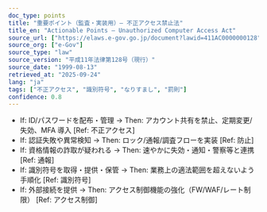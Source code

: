 ```yaml
---
doc_type: points
title: "重要ポイント（監査・実装用）— 不正アクセス禁止法"
title_en: "Actionable Points — Unauthorized Computer Access Act"
source_url: ["https://elaws.e-gov.go.jp/document?lawid=411AC0000000128"]
source_org: ["e-Gov"]
source_type: "law"
source_version: "平成11年法律第128号（現行）"
source_date: "1999-08-13"
retrieved_at: "2025-09-24"
lang: "ja"
tags: ["不正アクセス", "識別符号", "なりすまし", "罰則"]
confidence: 0.8
---
```


- If: ID/パスワードを配布・管理 → Then: アカウント共有を禁止、定期変更/失効、MFA 導入 [Ref: 不正アクセス]
- If: 認証失敗や異常検知 → Then: ロック/通報/調査フローを実装 [Ref: 防止]
- If: 資格情報の詐取が疑われる → Then: 速やかに失効・通知・警察等と連携 [Ref: 通報]
- If: 識別符号を取得・提供・保管 → Then: 業務上の適法範囲を超えないよう手順化 [Ref: 識別符号]
- If: 外部接続を提供 → Then: アクセス制御機能の強化（FW/WAF/レート制限） [Ref: アクセス制御]
